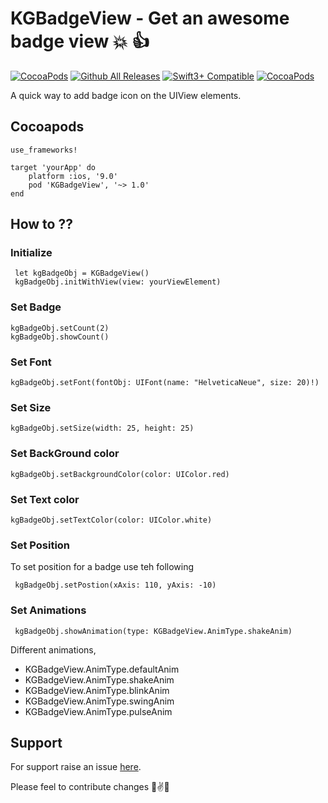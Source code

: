# KGBadgeView - Get an awesome badge view :collision: :+1:

[![CocoaPods](https://img.shields.io/cocoapods/dt/KGBadgeView.svg)](https://cocoapods.org/pods/KGBadgeView)
[![Github All Releases](https://img.shields.io/github/downloads/atom/atom/total.svg)](https://github.com/Gypsyan/KGBadgeView)
[![Swift3+ Compatible](https://img.shields.io/badge/KGBadgeView-Swift3+-brightgreen.svg)](https://img.shields.io/badge/KGBadgeView-Swift3+-brightgreen.svg)
[![CocoaPods](https://img.shields.io/cocoapods/dt/KGBadgeView.svg)](https://cocoapods.org/pods/KGBadgeView)

A quick way to add badge icon on the UIView elements.


## Cocoapods

```
use_frameworks!

target 'yourApp' do
    platform :ios, '9.0'
	pod 'KGBadgeView', '~> 1.0'
end
```

## How to ??

### Initialize 

  ```
   let kgBadgeObj = KGBadgeView()
   kgBadgeObj.initWithView(view: yourViewElement)
  ```

### Set Badge

```
kgBadgeObj.setCount(2)
kgBadgeObj.showCount()
```

### Set Font

```
kgBadgeObj.setFont(fontObj: UIFont(name: "HelveticaNeue", size: 20)!)
```

### Set Size

```
kgBadgeObj.setSize(width: 25, height: 25)
```

### Set BackGround color

```
kgBadgeObj.setBackgroundColor(color: UIColor.red)
```

### Set Text color

```
kgBadgeObj.setTextColor(color: UIColor.white)
```

### Set Position 

To set position for a badge use teh following 

```
 kgBadgeObj.setPostion(xAxis: 110, yAxis: -10)
```


### Set Animations

```
 kgBadgeObj.showAnimation(type: KGBadgeView.AnimType.shakeAnim)
```
Different animations,

* KGBadgeView.AnimType.defaultAnim
* KGBadgeView.AnimType.shakeAnim
* KGBadgeView.AnimType.blinkAnim
* KGBadgeView.AnimType.swingAnim
* KGBadgeView.AnimType.pulseAnim


## Support 

 For support raise an issue [here](https://github.com/Gypsyan/KGBadgeView/issues).


Please feel to contribute changes 💪✌️💯